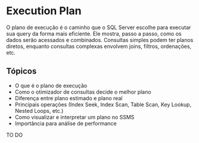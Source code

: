 # Execution Plan

O plano de execução é o caminho que o SQL Server escolhe para executar sua query da forma mais eficiente. Ele mostra, passo a passo, como os dados serão acessados e combinados. Consultas simples podem ter planos diretos, enquanto consultas complexas envolvem joins, filtros, ordenações, etc.

## Tópicos
- O que é o plano de execução
- Como o otimizador de consultas decide o melhor plano
- Diferença entre plano estimado e plano real
- Principais operações (Index Seek, Index Scan, Table Scan, Key Lookup, Nested Loops, etc.)
- Como visualizar e interpretar um plano no SSMS
- Importância para análise de performance

TO DO
